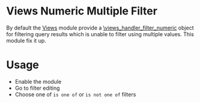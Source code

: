 # Views Numeric Multiple Filter

By default the [Views](https://drupal.org/project/views) module provide a [\views_handler_filter_numeric](https://api.drupal.org/api/views/handlers!views_handler_filter_numeric.inc/class/views_handler_filter_numeric/7) object for filtering query results which is unable to filter using multiple values. This module fix it up. 

# Usage

- Enable the module
- Go to filter editing
- Choose one of `is one of` or `is not one of` filters
